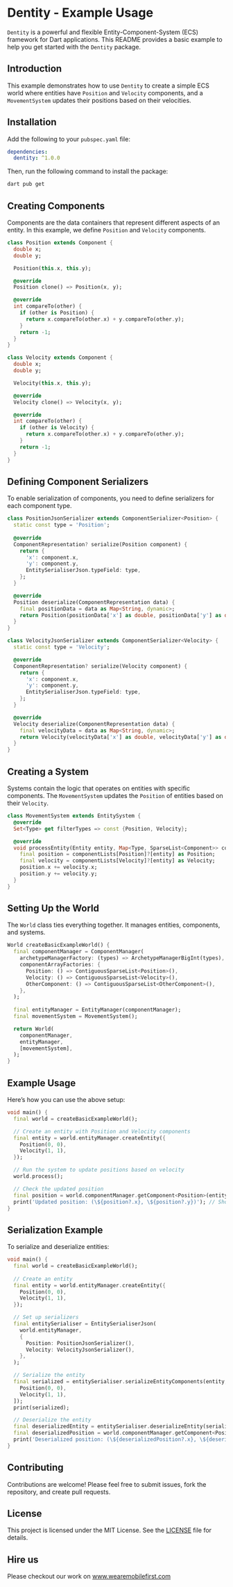 
# Dentity - Example Usage

`Dentity` is a powerful and flexible Entity-Component-System (ECS) framework for Dart applications. This README provides a basic example to help you get started with the `Dentity` package.

## Introduction

This example demonstrates how to use `Dentity` to create a simple ECS world where entities have `Position` and `Velocity` components, and a `MovementSystem` updates their positions based on their velocities.

## Installation

Add the following to your `pubspec.yaml` file:

```yaml
dependencies:
  dentity: ^1.0.0
```

Then, run the following command to install the package:

```bash
dart pub get
```

## Creating Components

Components are the data containers that represent different aspects of an entity. In this example, we define `Position` and `Velocity` components.

```dart
class Position extends Component {
  double x;
  double y;

  Position(this.x, this.y);

  @override
  Position clone() => Position(x, y);

  @override
  int compareTo(other) {
    if (other is Position) {
      return x.compareTo(other.x) + y.compareTo(other.y);
    }
    return -1;
  }
}

class Velocity extends Component {
  double x;
  double y;

  Velocity(this.x, this.y);

  @override
  Velocity clone() => Velocity(x, y);

  @override
  int compareTo(other) {
    if (other is Velocity) {
      return x.compareTo(other.x) + y.compareTo(other.y);
    }
    return -1;
  }
}
```

## Defining Component Serializers

To enable serialization of components, you need to define serializers for each component type.

```dart
class PositionJsonSerializer extends ComponentSerializer<Position> {
  static const type = 'Position';
  
  @override
  ComponentRepresentation? serialize(Position component) {
    return {
      'x': component.x,
      'y': component.y,
      EntitySerialiserJson.typeField: type,
    };
  }

  @override
  Position deserialize(ComponentRepresentation data) {
    final positionData = data as Map<String, dynamic>;
    return Position(positionData['x'] as double, positionData['y'] as double);
  }
}

class VelocityJsonSerializer extends ComponentSerializer<Velocity> {
  static const type = 'Velocity';

  @override
  ComponentRepresentation? serialize(Velocity component) {
    return {
      'x': component.x,
      'y': component.y,
      EntitySerialiserJson.typeField: type,
    };
  }

  @override
  Velocity deserialize(ComponentRepresentation data) {
    final velocityData = data as Map<String, dynamic>;
    return Velocity(velocityData['x'] as double, velocityData['y'] as double);
  }
}
```

## Creating a System

Systems contain the logic that operates on entities with specific components. The `MovementSystem` updates the `Position` of entities based on their `Velocity`.

```dart
class MovementSystem extends EntitySystem {
  @override
  Set<Type> get filterTypes => const {Position, Velocity};

  @override
  void processEntity(Entity entity, Map<Type, SparseList<Component>> componentLists, Duration delta) {
    final position = componentLists[Position]?[entity] as Position;
    final velocity = componentLists[Velocity]?[entity] as Velocity;
    position.x += velocity.x;
    position.y += velocity.y;
  }
}
```

## Setting Up the World

The `World` class ties everything together. It manages entities, components, and systems.

```dart
World createBasicExampleWorld() {
  final componentManager = ComponentManager(
    archetypeManagerFactory: (types) => ArchetypeManagerBigInt(types),
    componentArrayFactories: {
      Position: () => ContiguousSparseList<Position>(),
      Velocity: () => ContiguousSparseList<Velocity>(),
      OtherComponent: () => ContiguousSparseList<OtherComponent>(),
    },
  );
  
  final entityManager = EntityManager(componentManager);
  final movementSystem = MovementSystem();

  return World(
    componentManager,
    entityManager,
    [movementSystem],
  );
}
```

## Example Usage

Here’s how you can use the above setup:

```dart
void main() {
  final world = createBasicExampleWorld();

  // Create an entity with Position and Velocity components
  final entity = world.entityManager.createEntity({
    Position(0, 0),
    Velocity(1, 1),
  });

  // Run the system to update positions based on velocity
  world.process();

  // Check the updated position
  final position = world.componentManager.getComponent<Position>(entity);
  print('Updated position: (\${position?.x}, \${position?.y})'); // Should output (1, 1)
}
```

## Serialization Example

To serialize and deserialize entities:

```dart
void main() {
  final world = createBasicExampleWorld();
  
  // Create an entity
  final entity = world.entityManager.createEntity({
    Position(0, 0),
    Velocity(1, 1),
  });

  // Set up serializers
  final entitySerialiser = EntitySerialiserJson(
    world.entityManager,
    {
      Position: PositionJsonSerializer(),
      Velocity: VelocityJsonSerializer(),
    },
  );

  // Serialize the entity
  final serialized = entitySerialiser.serializeEntityComponents(entity, [
    Position(0, 0),
    Velocity(1, 1),
  ]);
  print(serialized);

  // Deserialize the entity
  final deserializedEntity = entitySerialiser.deserializeEntity(serialized);
  final deserializedPosition = world.componentManager.getComponent<Position>(deserializedEntity);
  print('Deserialized position: (\${deserializedPosition?.x}, \${deserializedPosition?.y})');
}
```

## Contributing

Contributions are welcome! Please feel free to submit issues, fork the repository, and create pull requests.

## License

This project is licensed under the MIT License. See the [LICENSE](LICENSE) file for details.

## Hire us

Please checkout our work on www.wearemobilefirst.com